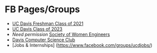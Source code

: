 # FB Pages/Groups

- [UC Davis Freshman Class of 2021](https://www.facebook.com/profile.php?id=701242060041964&ref=br_rs)  
- [UC Davis Class of 2023](https://www.facebook.com/groups/134814757178549/)  
- *Need permission* [Society of Women Engineers](https://www.facebook.com/SocietyofWomenEngineersatUCDavis/)  
- [Davis Computer Science Club](https://www.facebook.com/profile.php?id=28172312757&ref=br_rs)
- [Jobs & Internships] (https://www.facebook.com/groups/ucdjobs/)
